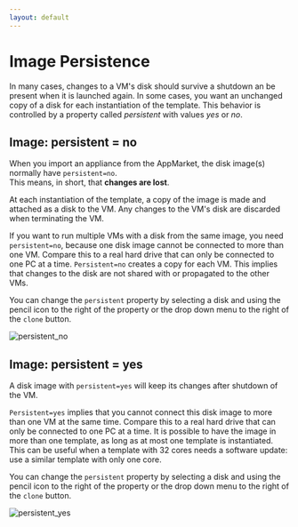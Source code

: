 ```yaml
---
layout: default
---
```

# Image Persistence

In many cases, changes to a VM's disk should survive a shutdown an be present when it is launched again.
In some cases, you want an unchanged copy of a disk for each instantiation of the template. This behavior is controlled by a property called _persistent_ with values _yes_ or _no_.

## Image: persistent = no

When you import an appliance from the AppMarket, the disk image(s) normally have `persistent=no`.  
This means, in short, that __changes are lost__.

At each instantiation of the template, a copy of the image is made and attached as a disk to the VM. Any changes to the VM's disk are discarded when terminating the VM.

If you want to run multiple VMs with a disk from the same image, you need `persistent=no`, because one disk image cannot be connected to more than one VM. Compare this to a real hard drive that can only be connected to one PC at a time. `Persistent=no` creates a copy for each VM. This implies that changes to the disk are not shared with or propagated to the other VMs.

You can change the `persistent` property by selecting a disk and using the pencil icon to the right of the property
or the drop down menu to the right of the `clone` button.

![persistent_no](https://doc.hpccloud.surfsara.nl/oortdoc/docs/uploads/707dc6b9bad33fa149319adc1dd46548/persistent_no.png)

## Image: persistent = yes

A disk image with `persistent=yes` will keep its changes after shutdown of the VM.

`Persistent=yes` implies that you cannot connect this disk image to more than one VM at the same time. 
Compare this to a real hard drive that can only be connected to one PC at a time.
It is possible to have the image in more than one template, as long as at most one template is instantiated.
This can be useful when a template with 32 cores needs a software update: use a similar template with only one core.

You can change the `persistent` property by selecting a disk and using the pencil icon to the right of the property
or the drop down menu to the right of the `clone` button.

![persistent_yes](https://doc.hpccloud.surfsara.nl/oortdoc/docs/uploads/1608055fdce0fe9e41cc10176dbb9554/persistent_yes.png)
